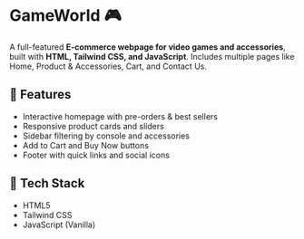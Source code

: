 # GameWorld 🎮

A full-featured **E-commerce webpage for video games and accessories**, built with **HTML, Tailwind CSS, and JavaScript**. Includes multiple pages like Home, Product & Accessories, Cart, and Contact Us.

## 🌟 Features

- Interactive homepage with pre-orders & best sellers
- Responsive product cards and sliders
- Sidebar filtering by console and accessories
- Add to Cart and Buy Now buttons
- Footer with quick links and social icons

## 🔧 Tech Stack

- HTML5
- Tailwind CSS
- JavaScript (Vanilla)








